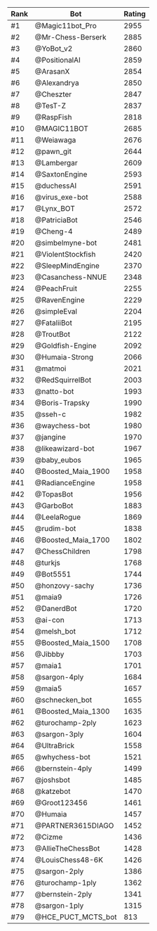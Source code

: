 Rank|Bot|Rating
---|---|---
#1|@Magic11bot_Pro|2955
#2|@Mr-Chess-Berserk|2885
#3|@YoBot_v2|2860
#4|@PositionalAI|2859
#5|@ArasanX|2854
#6|@Alexandrya|2850
#7|@Cheszter|2847
#8|@TesT-Z|2837
#9|@RaspFish|2818
#10|@MAGIC11BOT|2685
#11|@Weiawaga|2676
#12|@pawn_git|2644
#13|@Lambergar|2609
#14|@SaxtonEngine|2593
#15|@duchessAI|2591
#16|@virus_exe-bot|2588
#17|@Lynx_BOT|2572
#18|@PatriciaBot|2546
#19|@Cheng-4|2489
#20|@simbelmyne-bot|2481
#21|@ViolentStockfish|2420
#22|@SleepMindEngine|2370
#23|@Casanchess-NNUE|2348
#24|@PeachFruit|2255
#25|@RavenEngine|2229
#26|@simpleEval|2204
#27|@FataliiBot|2195
#28|@TroutBot|2122
#29|@Goldfish-Engine|2092
#30|@Humaia-Strong|2066
#31|@matmoi|2021
#32|@RedSquirrelBot|2003
#33|@natto-bot|1993
#34|@Boris-Trapsky|1990
#35|@sseh-c|1982
#36|@waychess-bot|1980
#37|@jangine|1970
#38|@likeawizard-bot|1967
#39|@baby_eubos|1965
#40|@Boosted_Maia_1900|1958
#41|@RadianceEngine|1958
#42|@TopasBot|1956
#43|@GarboBot|1883
#44|@LeelaRogue|1869
#45|@rudim-bot|1838
#46|@Boosted_Maia_1700|1802
#47|@ChessChildren|1798
#48|@turkjs|1768
#49|@Bot5551|1744
#50|@honzovy-sachy|1736
#51|@maia9|1726
#52|@DanerdBot|1720
#53|@ai-con|1713
#54|@melsh_bot|1712
#55|@Boosted_Maia_1500|1708
#56|@Jibbby|1703
#57|@maia1|1701
#58|@sargon-4ply|1684
#59|@maia5|1657
#60|@schnecken_bot|1655
#61|@Boosted_Maia_1300|1635
#62|@turochamp-2ply|1623
#63|@sargon-3ply|1604
#64|@UltraBrick|1558
#65|@whychess-bot|1521
#66|@bernstein-4ply|1499
#67|@joshsbot|1485
#68|@katzebot|1470
#69|@Groot123456|1461
#70|@Humaia|1457
#71|@PARTNER3615DIAGO|1452
#72|@Cizme|1436
#73|@AllieTheChessBot|1428
#74|@LouisChess48-6K|1426
#75|@sargon-2ply|1386
#76|@turochamp-1ply|1362
#77|@bernstein-2ply|1341
#78|@sargon-1ply|1315
#79|@HCE_PUCT_MCTS_bot|813
